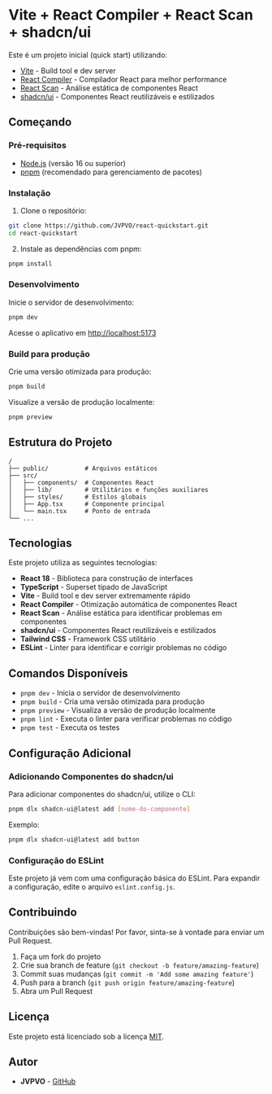 # Vite + React Compiler + React Scan + shadcn/ui

Este é um projeto inicial (quick start) utilizando:

- [Vite](https://vitejs.dev/) - Build tool e dev server
- [React Compiler](https://github.com/facebook/react/tree/main/packages/react-compiler) - Compilador React para melhor performance
- [React Scan](https://github.com/aidenybai/react-scan) - Análise estática de componentes React
- [shadcn/ui](https://ui.shadcn.com/) - Componentes React reutilizáveis e estilizados

## Começando

### Pré-requisitos

- [Node.js](https://nodejs.org/) (versão 16 ou superior)
- [pnpm](https://pnpm.io/) (recomendado para gerenciamento de pacotes)

### Instalação

1. Clone o repositório:

```bash
git clone https://github.com/JVPVO/react-quickstart.git
cd react-quickstart
```

2. Instale as dependências com pnpm:

```bash
pnpm install
```

### Desenvolvimento

Inicie o servidor de desenvolvimento:

```bash
pnpm dev
```

Acesse o aplicativo em [http://localhost:5173](http://localhost:5173)

### Build para produção

Crie uma versão otimizada para produção:

```bash
pnpm build
```

Visualize a versão de produção localmente:

```bash
pnpm preview
```

## Estrutura do Projeto

```
/
├── public/          # Arquivos estáticos
├── src/
│   ├── components/  # Componentes React
│   ├── lib/         # Utilitários e funções auxiliares
│   ├── styles/      # Estilos globais
│   ├── App.tsx      # Componente principal
│   └── main.tsx     # Ponto de entrada
└── ...
```

## Tecnologias

Este projeto utiliza as seguintes tecnologias:

- **React 18** - Biblioteca para construção de interfaces
- **TypeScript** - Superset tipado de JavaScript
- **Vite** - Build tool e dev server extremamente rápido
- **React Compiler** - Otimização automática de componentes React
- **React Scan** - Análise estática para identificar problemas em componentes
- **shadcn/ui** - Componentes React reutilizáveis e estilizados
- **Tailwind CSS** - Framework CSS utilitário
- **ESLint** - Linter para identificar e corrigir problemas no código

## Comandos Disponíveis

- `pnpm dev` - Inicia o servidor de desenvolvimento
- `pnpm build` - Cria uma versão otimizada para produção
- `pnpm preview` - Visualiza a versão de produção localmente
- `pnpm lint` - Executa o linter para verificar problemas no código
- `pnpm test` - Executa os testes

## Configuração Adicional

### Adicionando Componentes do shadcn/ui

Para adicionar componentes do shadcn/ui, utilize o CLI:

```bash
pnpm dlx shadcn-ui@latest add [nome-do-componente]
```

Exemplo:

```bash
pnpm dlx shadcn-ui@latest add button
```

### Configuração do ESLint

Este projeto já vem com uma configuração básica do ESLint. Para expandir a configuração, edite o arquivo `eslint.config.js`.

## Contribuindo

Contribuições são bem-vindas! Por favor, sinta-se à vontade para enviar um Pull Request.

1. Faça um fork do projeto
2. Crie sua branch de feature (`git checkout -b feature/amazing-feature`)
3. Commit suas mudanças (`git commit -m 'Add some amazing feature'`)
4. Push para a branch (`git push origin feature/amazing-feature`)
5. Abra um Pull Request

## Licença

Este projeto está licenciado sob a licença [MIT](LICENSE).

## Autor

- **JVPVO** - [GitHub](https://github.com/JVPVO)
